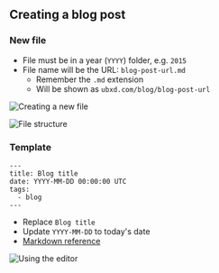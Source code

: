 ## Creating a blog post

### New file

- File must be in a year (`YYYY`) folder, e.g. `2015`
- File name will be the URL: `blog-post-url.md`
  - Remember the `.md` extension
  - Will be shown as `ubxd.com/blog/blog-post-url`

![Creating a new file](http://zippy.gfycat.com/FickleFortunateAtlanticbluetang.gif)

![File structure](https://cloud.githubusercontent.com/assets/885223/8697821/3e5f4944-2af0-11e5-82df-8964a2426349.png)

### Template

```
---
title: Blog title
date: YYYY-MM-DD 00:00:00 UTC
tags:
  - blog
---
```

- Replace `Blog title`
- Update `YYYY-MM-DD` to today's date
- [Markdown reference](https://guides.github.com/features/mastering-markdown/#syntax)

![Using the editor](http://giant.gfycat.com/HighlevelGraveAmoeba.gif)
